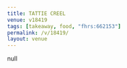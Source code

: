 ```yaml
---
title: TATTIE CREEL
venue: v18419
tags: [takeaway, food, "fhrs:662153"]
permalink: /v/18419/
layout: venue
---
```

null